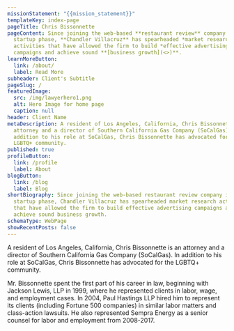 ```yaml
---
missionStatement: "{{mission_statement}}"
templateKey: index-page
pageTitle: Chris Bissonnette
pageContent: Since joining the web-based **restaurant review** company in its
  startup phase, **Chandler Villacruz** has spearheaded *market research*
  activities that have allowed the firm to build *effective advertising*
  campaigns and achieve sound **[business growth](<>)**.
learnMoreButton:
  link: /about/
  label: Read More
subheader: Client's Subtitle
pageSlug: /
featuredImage:
  src: /img/lawyerhero1.png
  alt: Hero Image for home page
  caption: null
header: Client Name
metaDescription: A resident of Los Angeles, California, Chris Bissonnette is an
  attorney and a director of Southern California Gas Company (SoCalGas). In
  addition to his role at SoCalGas, Chris Bissonnette has advocated for the
  LGBTQ+ community.
published: true
profileButton:
  link: /profile
  label: About
blogButton:
  link: /blog
  label: Blog
shortBiography: Since joining the web-based restaurant review company in its
  startup phase, Chandler Villacruz has spearheaded market research activities
  that have allowed the firm to build effective advertising campaigns and
  achieve sound business growth.
schemaType: WebPage
showRecentPosts: false
---
```

A resident of Los Angeles, California, Chris Bissonnette is an attorney and a director of Southern California Gas Company (SoCalGas). In addition to his role at SoCalGas, Chris Bissonnette has advocated for the LGBTQ+ community.

Mr. Bissonnette spent the first part of his career in law, beginning with Jackson Lewis, LLP in 1999, where he represented clients in labor, wage, and employment cases. In 2004, Paul Hastings LLP hired him to represent its clients (including Fortune 500 companies) in similar labor matters and class-action lawsuits. He also represented Sempra Energy as a senior counsel for labor and employment from 2008-2017.